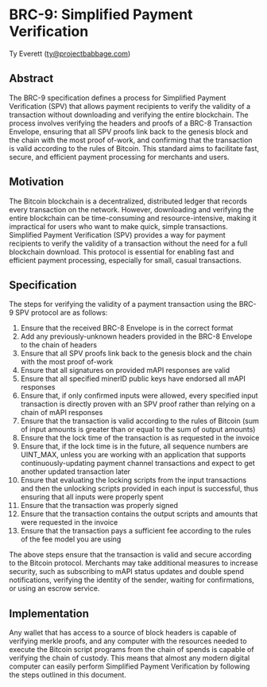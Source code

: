# BRC-9: Simplified Payment Verification

Ty Everett (ty@projectbabbage.com)

## Abstract

The BRC-9 specification defines a process for Simplified Payment Verification (SPV) that allows payment recipients to verify the validity of a transaction without downloading and verifying the entire blockchain. The process involves verifying the headers and proofs of a BRC-8 Transaction Envelope, ensuring that all SPV proofs link back to the genesis block and the chain with the most proof of-work, and confirming that the transaction is valid according to the rules of Bitcoin. This standard aims to facilitate fast, secure, and efficient payment processing for merchants and users.

## Motivation

The Bitcoin blockchain is a decentralized, distributed ledger that records every transaction on the network. However, downloading and verifying the entire blockchain can be time-consuming and resource-intensive, making it impractical for users who want to make quick, simple transactions. Simplified Payment Verification (SPV) provides a way for payment recipients to verify the validity of a transaction without the need for a full blockchain download. This protocol is essential for enabling fast and efficient payment processing, especially for small, casual transactions.

## Specification

The steps for verifying the validity of a payment transaction using the BRC-9 SPV protocol are as follows:

1. Ensure that the received BRC-8 Envelope is in the correct format
2. Add any previously-unknown headers provided in the BRC-8 Envelope to the chain of headers
3. Ensure that all SPV proofs link back to the genesis block and the chain with the most proof of-work
4. Ensure that all signatures on provided mAPI responses are valid
5. Ensure that all specified minerID public keys have endorsed all mAPI responses
6. Ensure that, if only confirmed inputs were allowed, every specified input transaction is directly proven with an SPV proof rather than relying on a chain of mAPI responses
7. Ensure that the transaction is valid according to the rules of Bitcoin (sum of input amounts is greater than or equal to the sum of output amounts)
8. Ensure that the lock time of the transaction is as requested in the invoice
9. Ensure that, if the lock time is in the future, all sequence numbers are UINT_MAX, unless you are working with an application that supports continuously-updating payment channel transactions and expect to get another updated transaction later
10. Ensure that evaluating the locking scripts from the input transactions and then the unlocking scripts provided in each input is successful, thus ensuring that all inputs were properly spent
11. Ensure that the transaction was properly signed
12. Ensure that the transaction contains the output scripts and amounts that were requested in the invoice
13. Ensure that the transaction pays a sufficient fee according to the rules of the fee model you are using

The above steps ensure that the transaction is valid and secure according to the Bitcoin protocol. Merchants may take additional measures to increase security, such as subscribing to mAPI status updates and double spend notifications, verifying the identity of the sender, waiting for confirmations, or using an escrow service.

## Implementation

Any wallet that has access to a source of block headers is capable of verifying merkle proofs, and any computer with the resources needed to execute the Bitcoin script programs from the chain of spends is capable of verifying the chain of custody. This means that almost any modern digital computer can easily perform Simplified Payment Verification by following the steps outlined in this document.
